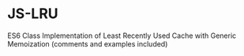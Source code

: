 # JS-LRU
ES6 Class Implementation of Least Recently Used Cache with Generic Memoization (comments and examples included)
